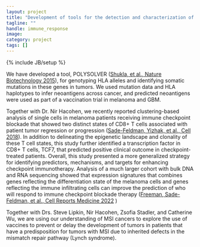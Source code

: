 ```yaml
---
layout: project
title: "Development of tools for the detection and characterization of immune responses in cancer"
tagline: ""
handle: immune_response
image: 
category: project
tags: []
---
```

{% include JB/setup %}

We have developed a tool, POLYSOLVER ([Shukla, et al., Nature Biotechnology 2015]), for genotyping HLA alleles and identifying somatic mutations in these genes in tumors. We used mutation data and HLA haplotypes to infer neoantigens across cancer, and predicted neoantigens were used as part of a vaccination trial in melanoma and GBM.

Together with Dr. Nir Hacohen, we recently reported clustering-based analysis of single cells in melanoma patients receiving immune checkpoint blockade that showed two distinct states of CD8+ T cells associated with patient tumor regression or progression ([Sade-Feldman, Yizhak, et al., Cell 2018]). In addition to delineating the epigenetic landscape and clonality of these T cell states, this study further identified a transcription factor in CD8+ T cells, TCF7, that predicted positive clinical outcome in checkpoint-treated patients. Overall, this study presented a more generalized strategy for identifying predictors, mechanisms, and targets for enhancing checkpoint immunotherapy. Analysis of a much larger cohort with bulk DNA and RNA sequencing showed that expression signatures that combines genes reflecting the differentiation state of the melanoma cells and genes reflecting the immune infiltrating cells can improve the prediction of who will respond to immune checkpoint blockade therapy ([Freeman, Sade-Feldman, et al., Cell Reports Medicine 2022] )

Together with Drs. Steve Lipkin, Nir Hacohen, Zsofia Stadler, and Catherine Wu, we are using our understanding of MSI cancers to explore the use of vaccines to prevent or delay the development of tumors in patients that have a predisposition for tumors with MSI due to inherited defects in the mismatch repair pathway (Lynch syndrome).


[Shukla, et al., Nature Biotechnology 2015]: /papers/paper/polysolver
[Sade-Feldman, Yizhak, et al., Cell 2018]: /papers/paper/melanoma-checkpoint-immunotherapy
[Freeman, Sade-Feldman, et al., Cell Reports Medicine 2022]: /papers/paper/predicting-checkpoint-inhibition-outcome-in-melanoma

